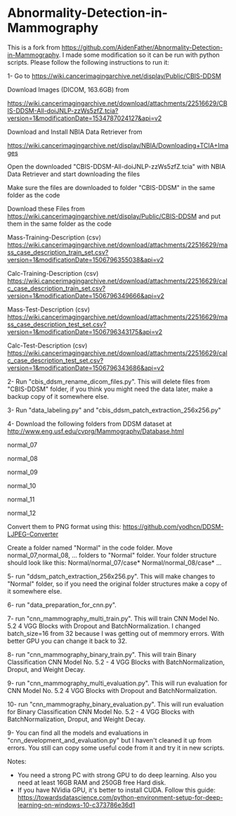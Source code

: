 # Abnormality-Detection-in-Mammography

This is a fork from https://github.com/AidenFather/Abnormality-Detection-in-Mammography. I made some modification so it can be run with python scripts. Please follow the following instructions to run it:

1- Go to https://wiki.cancerimagingarchive.net/display/Public/CBIS-DDSM

Download Images (DICOM, 163.6GB) from

https://wiki.cancerimagingarchive.net/download/attachments/22516629/CBIS-DDSM-All-doiJNLP-zzWs5zfZ.tcia?version=1&modificationDate=1534787024127&api=v2

Download and Install NBIA Data Retriever from

https://wiki.cancerimagingarchive.net/display/NBIA/Downloading+TCIA+Images

Open the downloaded "CBIS-DDSM-All-doiJNLP-zzWs5zfZ.tcia" with NBIA Data Retriever and start downloading the files

Make sure the files are downloaded to folder "CBIS-DDSM" in the same folder as the code

Download these Files from https://wiki.cancerimagingarchive.net/display/Public/CBIS-DDSM and put them in the same folder as the code

Mass-Training-Description (csv)	https://wiki.cancerimagingarchive.net/download/attachments/22516629/mass_case_description_train_set.csv?version=1&modificationDate=1506796355038&api=v2

Calc-Training-Description (csv)	https://wiki.cancerimagingarchive.net/download/attachments/22516629/calc_case_description_train_set.csv?version=1&modificationDate=1506796349666&api=v2

Mass-Test-Description (csv)	https://wiki.cancerimagingarchive.net/download/attachments/22516629/mass_case_description_test_set.csv?version=1&modificationDate=1506796343175&api=v2

Calc-Test-Description (csv) https://wiki.cancerimagingarchive.net/download/attachments/22516629/calc_case_description_test_set.csv?version=1&modificationDate=1506796343686&api=v2

2- Run "cbis_ddsm_rename_dicom_files.py". This will delete files from "CBIS-DDSM" folder, if you think you might need the data later, make a backup copy of it somewhere else.

3- Run "data_labeling.py" and "cbis_ddsm_patch_extraction_256x256.py"

4- Download the following folders from DDSM dataset at http://www.eng.usf.edu/cvprg/Mammography/Database.html

normal_07

normal_08

normal_09

normal_10

normal_11

normal_12

Convert them to PNG format using this:
https://github.com/yodhcn/DDSM-LJPEG-Converter

Create a folder named "Normal" in the code folder. Move normal_07,normal_08, ... folders to "Normal" folder.
Your folder structure should look like this:
Normal/normal_07/case*
Normal/normal_08/case*
...

5- run "ddsm_patch_extraction_256x256.py". This will make changes to "Normal" folder, so if you need the original folder structures make a copy of it somewhere else.

6- run "data_preparation_for_cnn.py".

7- run "cnn_mammography_multi_train.py". This will train CNN Model No. 5.2 4 VGG Blocks with Dropout and BatchNormalization.
I changed batch_size=16 from 32 because I was getting out of memmory errors. With better GPU you can change it back to 32.

8- run "cnn_mammography_binary_train.py". This will train Binary Classification CNN Model No. 5.2 - 4 VGG Blocks with BatchNormalization, Droput, and Weight Decay.

9- run "cnn_mammography_multi_evaluation.py". This will run evaluation for CNN Model No. 5.2 4 VGG Blocks with Dropout and BatchNormalization.

10- run "cnn_mammography_binary_evaluation.py". This will run evaluation for Binary Classification CNN Model No. 5.2 - 4 VGG Blocks with BatchNormalization, Droput, and Weight Decay.

9- You can find all the models and evaluations in "cnn_development_and_evaluation.py" but I haven't cleaned it up from errors. You still can copy some useful code from it and try it in new scripts.




Notes:
- You need a strong PC with strong GPU to do deep learning. Also you need at least 16GB RAM and 250GB free Hard disk.
- If you have NVidia GPU, it's better to install CUDA. Follow this guide:
https://towardsdatascience.com/python-environment-setup-for-deep-learning-on-windows-10-c373786e36d1



